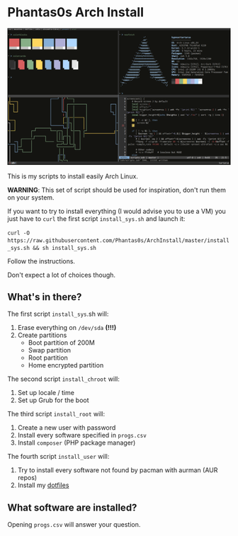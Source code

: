 # Phantas0s Arch Install

![Phantas0s Arch Install](screen.png "Phantas0s Arch Install")

This is my scripts to install easily Arch Linux.

**WARNING**: This set of script should be used for inspiration, don't run them on your system.

If you want to try to install everything (I would advise you to use a VM) you just have to `curl` the first script `install_sys.sh` and launch it:

`curl -O https://raw.githubusercontent.com/Phantas0s/ArchInstall/master/install_sys.sh && sh install_sys.sh`

Follow the instructions.

Don't expect a lot of choices though.

## What's in there? 

The first script `install_sys`.sh will:
1. Erase everything on `/dev/sda` **(!!!)**
2. Create partitions
    - Boot partition of 200M
    - Swap partition
    - Root partition
    - Home encrypted partition

The second script `install_chroot` will:
1. Set up locale / time
2. Set up Grub for the boot

The third script `install_root` will:
1. Create a new user with password
2. Install every software specified in `progs.csv`
3. Install `composer` (PHP package manager)

The fourth script `install_user` will:
1. Try to install every software not found by pacman with aurman (AUR repos)
2. Install my [dotfiles](https://github.com/Phantas0s/.dotfiles)

## What software are installed?

Opening `progs.csv` will answer your question.
